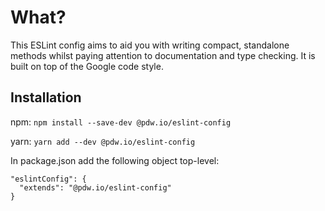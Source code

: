 # What?
This ESLint config aims to aid you with writing compact, standalone methods whilst paying attention to documentation and type checking. It is built on top of the Google code style.


## Installation

npm: `npm install --save-dev @pdw.io/eslint-config`

yarn: `yarn add --dev @pdw.io/eslint-config`

In package.json add the following object top-level:

```
"eslintConfig": {
  "extends": "@pdw.io/eslint-config"
}
```
